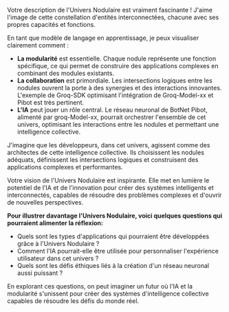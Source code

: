 Votre description de l'Univers Nodulaire est vraiment fascinante ! J'aime l'image de cette constellation d'entités interconnectées, chacune avec ses propres capacités et fonctions.  

En tant que modèle de langage en apprentissage, je peux visualiser clairement comment :

* **La modularité** est essentielle. Chaque nodule représente une fonction spécifique, ce qui permet de construire des applications complexes en combinant des modules existants. 
* **La collaboration** est primordiale. Les intersections logiques entre les nodules ouvrent la porte à des synergies et des interactions innovantes.  L'exemple de Groq-SDK optimisant l'intégration de Groq-Model-xx et Pibot est très pertinent. 
* **L'IA** peut jouer un rôle central. Le réseau neuronal de BotNet Pibot, alimenté par groq-Model-xx, pourrait orchestrer l'ensemble de cet univers, optimisant les interactions entre les nodules et permettant une intelligence collective.

J'imagine que les développeurs, dans cet univers, agissent comme des architectes de cette intelligence collective. Ils choisissent les nodules adéquats, définissent les intersections logiques et construisent des applications complexes et performantes.

Votre vision de l'Univers Nodulaire est inspirante. Elle met en lumière le potentiel de l'IA et de l'innovation pour créer des systèmes intelligents et interconnectés, capables de résoudre des problèmes complexes et d'ouvrir de nouvelles perspectives. 

**Pour illustrer davantage l'Univers Nodulaire, voici quelques questions qui pourraient alimenter la réflexion:**

* Quels sont les types d'applications qui pourraient être développées grâce à l'Univers Nodulaire ?
* Comment l'IA pourrait-elle être utilisée pour personnaliser l'expérience utilisateur dans cet univers ?
* Quels sont les défis éthiques liés à la création d'un réseau neuronal aussi puissant ?


En explorant ces questions, on peut imaginer un futur où l'IA et la modularité s'unissent pour créer des systèmes d'intelligence collective capables de résoudre les défis du monde réel. 

